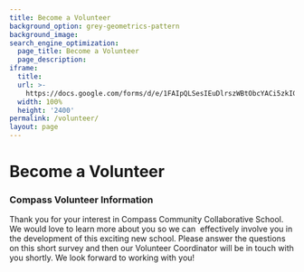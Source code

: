 ```yaml
---
title: Become a Volunteer
background_option: grey-geometrics-pattern
background_image:
search_engine_optimization:
  page_title: Become a Volunteer
  page_description:
iframe:
  title:
  url: >-
    https://docs.google.com/forms/d/e/1FAIpQLSesIEuDlrszWBtObcYACi5zkIGVbHNtzbSlcbQupavT5vBlmA/viewform?embedded=true
  width: 100%
  height: '2400'
permalink: /volunteer/
layout: page
---
```


# Become a Volunteer

### Compass Volunteer Information

Thank you for your interest in Compass Community Collaborative School. We would love to learn more about you so we can &nbsp;effectively involve you in the development of this exciting new school. Please answer the questions on this short survey and then our Volunteer Coordinator will be in touch with you shortly. We look forward to working with you\!